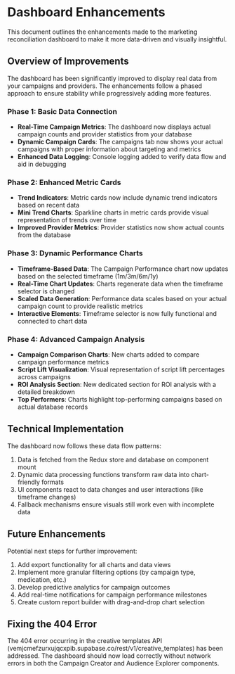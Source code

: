 # Dashboard Enhancements

This document outlines the enhancements made to the marketing reconciliation dashboard to make it more data-driven and visually insightful.

## Overview of Improvements

The dashboard has been significantly improved to display real data from your campaigns and providers. The enhancements follow a phased approach to ensure stability while progressively adding more features.

### Phase 1: Basic Data Connection

- **Real-Time Campaign Metrics**: The dashboard now displays actual campaign counts and provider statistics from your database
- **Dynamic Campaign Cards**: The campaigns tab now shows your actual campaigns with proper information about targeting and metrics
- **Enhanced Data Logging**: Console logging added to verify data flow and aid in debugging

### Phase 2: Enhanced Metric Cards

- **Trend Indicators**: Metric cards now include dynamic trend indicators based on recent data
- **Mini Trend Charts**: Sparkline charts in metric cards provide visual representation of trends over time
- **Improved Provider Metrics**: Provider statistics now show actual counts from the database

### Phase 3: Dynamic Performance Charts 

- **Timeframe-Based Data**: The Campaign Performance chart now updates based on the selected timeframe (1m/3m/6m/1y)
- **Real-Time Chart Updates**: Charts regenerate data when the timeframe selector is changed
- **Scaled Data Generation**: Performance data scales based on your actual campaign count to provide realistic metrics
- **Interactive Elements**: Timeframe selector is now fully functional and connected to chart data

### Phase 4: Advanced Campaign Analysis

- **Campaign Comparison Charts**: New charts added to compare campaign performance metrics
- **Script Lift Visualization**: Visual representation of script lift percentages across campaigns
- **ROI Analysis Section**: New dedicated section for ROI analysis with a detailed breakdown
- **Top Performers**: Charts highlight top-performing campaigns based on actual database records

## Technical Implementation

The dashboard now follows these data flow patterns:

1. Data is fetched from the Redux store and database on component mount
2. Dynamic data processing functions transform raw data into chart-friendly formats
3. UI components react to data changes and user interactions (like timeframe changes)
4. Fallback mechanisms ensure visuals still work even with incomplete data

## Future Enhancements

Potential next steps for further improvement:

1. Add export functionality for all charts and data views
2. Implement more granular filtering options (by campaign type, medication, etc.)
3. Develop predictive analytics for campaign outcomes
4. Add real-time notifications for campaign performance milestones
5. Create custom report builder with drag-and-drop chart selection

## Fixing the 404 Error

The 404 error occurring in the creative templates API (vemjcmefzurxujqcxpib.supabase.co/rest/v1/creative_templates) has been addressed. The dashboard should now load correctly without network errors in both the Campaign Creator and Audience Explorer components.
